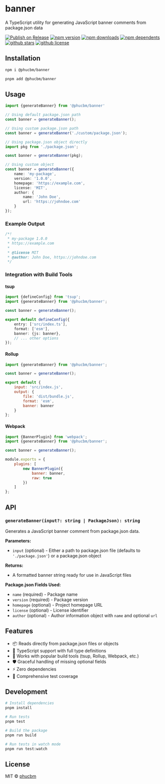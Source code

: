 # banner

A TypeScript utility for generating JavaScript banner comments from package.json data

[![Publish on Release](https://github.com/phucbm/banner/actions/workflows/publish.yml/badge.svg)](https://github.com/phucbm/banner/actions/workflows/publish.yml)
[![npm version](https://badgen.net/npm/v/@phucbm/banner?icon=npm)](https://www.npmjs.com/package/@phucbm/banner)
[![npm downloads](https://badgen.net/npm/dm/@phucbm/banner?icon=npm)](https://www.npmjs.com/package/@phucbm/banner)
[![npm dependents](https://badgen.net/npm/dependents/@phucbm/banner?icon=npm)](https://www.npmjs.com/package/@phucbm/banner)
[![github stars](https://badgen.net/github/stars/phucbm/banner?icon=github)](https://github.com/phucbm/banner/)
[![github license](https://badgen.net/github/license/phucbm/banner?icon=github)](https://github.com/phucbm/banner/blob/main/LICENSE)

## Installation

```bash
npm i @phucbm/banner
```

```bash
pnpm add @phucbm/banner
```

## Usage

```typescript
import {generateBanner} from '@phucbm/banner'

// Using default package.json path
const banner = generateBanner();

// Using custom package.json path
const banner = generateBanner('./custom/package.json');

// Using package.json object directly
import pkg from './package.json';

const banner = generateBanner(pkg);

// Using custom object
const banner = generateBanner({
    name: 'my-package',
    version: '1.0.0',
    homepage: 'https://example.com',
    license: 'MIT',
    author: {
        name: 'John Doe',
        url: 'https://johndoe.com'
    }
});
```

### Example Output

```javascript
/*!
 * my-package 1.0.0
 * https://example.com
 *
 * @license MIT
 * @author: John Doe, https://johndoe.com
 */
```

### Integration with Build Tools

#### tsup

```typescript
import {defineConfig} from 'tsup';
import {generateBanner} from '@phucbm/banner';

const banner = generateBanner();

export default defineConfig({
    entry: ['src/index.ts'],
    format: ['esm'],
    banner: {js: banner},
    // ... other options
});
```

#### Rollup

```javascript
import {generateBanner} from '@phucbm/banner';

const banner = generateBanner();

export default {
    input: 'src/index.js',
    output: {
        file: 'dist/bundle.js',
        format: 'esm',
        banner: banner
    }
};
```

#### Webpack

```javascript
import {BannerPlugin} from 'webpack';
import {generateBanner} from '@phucbm/banner';

const banner = generateBanner();

module.exports = {
    plugins: [
        new BannerPlugin({
            banner: banner,
            raw: true
        })
    ]
};
```

## API

### `generateBanner(input?: string | PackageJson): string`

Generates a JavaScript banner comment from package.json data.

**Parameters:**

- `input` (optional) - Either a path to package.json file (defaults to `'./package.json'`) or a package.json object

**Returns:**

- A formatted banner string ready for use in JavaScript files

**Package.json Fields Used:**

- `name` (required) - Package name
- `version` (required) - Package version
- `homepage` (optional) - Project homepage URL
- `license` (optional) - License identifier
- `author` (optional) - Author information object with `name` and optional `url`

## Features

- 📦 Reads directly from package.json files or objects
- 🎯 TypeScript support with full type definitions
- 🔧 Works with popular build tools (tsup, Rollup, Webpack, etc.)
- 🛡️ Graceful handling of missing optional fields
- ⚡ Zero dependencies
- 🧪 Comprehensive test coverage

## Development

```bash
# Install dependencies
pnpm install

# Run tests
pnpm test

# Build the package
pnpm run build

# Run tests in watch mode
pnpm run test:watch
```

## License

MIT © [phucbm](https://github.com/phucbm)